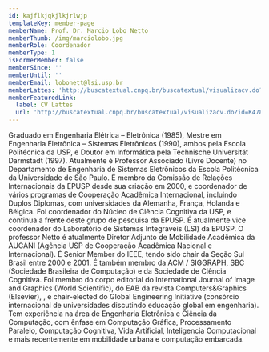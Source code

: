 ```yaml
---
id: kajflkjqkjlkjrlwjp
templateKey: member-page
memberName: Prof. Dr. Marcio Lobo Netto
memberThumb: /img/marciolobo.jpg
memberRole: Coordenador
memberType: 1
isFormerMember: false
memberSince: ''
memberUntil: ''
memberEmail: lobonett@lsi.usp.br
memberLattes: 'http://buscatextual.cnpq.br/buscatextual/visualizacv.do?id=K4787835Z9'
memberFeaturedLink:
  label: CV Lattes
  url: 'http://buscatextual.cnpq.br/buscatextual/visualizacv.do?id=K4787835Z9'
---
```

Graduado em Engenharia Elétrica – Eletrônica (1985), Mestre em Engenharia Eletrônica – Sistemas Eletrônicos (1990), ambos pela Escola Politécnica da USP, e Doutor em Informática pela Technische Universität Darmstadt (1997). Atualmente é Professor Associado (Livre Docente) no Departamento de Engenharia de Sistemas Eletrônicos da Escola Politécnica da Universidade de São Paulo. É membro da Comissão de Relações Internacionais da EPUSP desde sua criação em 2000, e coordenador de vários programas de Cooperação Acadêmica Internacional, incluindo Duplos Diplomas, com universidades da Alemanha, França, Holanda e Bélgica. Foi coordenador do Núcleo de Ciência Cognitiva da USP, e continua a frente deste grupo de pesquisa da EPUSP. É atualmente vice coordenador do Laboratório de Sistemas Integráveis (LSI) da EPUSP. O professor Netto é atualmente Diretor Adjunto de Mobilidade Acadêmica da AUCANI (Agência USP de Cooperação Acadêmica Nacional e Internacional). É Senior Member do IEEE, tendo sido chair da Seção Sul Brasil entre 2000 e 2001. É também membro da ACM / SIGGRAPH, SBC (Sociedade Brasileira de Computação) e da Sociedade de Ciência Cognitiva. Foi membro do corpo editorial do International Journal of Image and Graphics (World Scientific), do EAB da revista Computers&Graphics (Elsevier), , e chair-elected do Global Engineering Initiative (consórcio internacional de universidades discutindo educação global em engenharia). Tem experiência na área de Engenharia Eletrônica e Ciência da Computação, com ênfase em Computação Gráfica, Processamento Paralelo, Computação Cognitiva, Vida Artificial, Inteligencia Computacional e mais recentemente em mobilidade urbana e computação embarcada.
